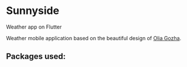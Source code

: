# Sunnyside
Weather app on Flutter

Weather mobile application based on the beautiful design of [Olia Gozha](https://dribbble.com/shots/4663154-).

## Packages used:
